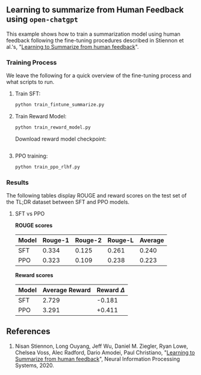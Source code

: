 ## Learning to summarize from Human Feedback using `open-chatgpt`

This example shows how to train a summarization model using human feedback
following the fine-tuning procedures described in Stiennon et al.'s, "[Learning to Summarize from human feedback](https://arxiv.org/abs/2009.01325)".


### Training Process

We leave the following for a quick overview of the fine-tuning process and what scripts to run.


1. Train SFT:

    ```bash
    python train_fintune_summarize.py
    ```

2. Train Reward Model:
    ```bash
    python train_reward_model.py
    ```
    Download reward model checkpoint:
    ```bash

3. PPO training:
    ```bash
    python train_ppo_rlhf.py
    ```


### Results

The following tables display ROUGE and reward scores on the test set of the TL;DR dataset between SFT and PPO models.

1. SFT vs PPO

    __ROUGE scores__

    | Model | Rouge-1 | Rouge-2 | Rouge-L | Average |
    | ----- | ------- | ------- | ------- | ------- |
    | SFT   | 0.334   | 0.125   | 0.261   | 0.240   |
    | PPO   | 0.323   | 0.109   | 0.238   | 0.223   |

    __Reward scores__

    | Model | Average Reward | Reward $\Delta$ |
    | ----- | -------------- | --------------- |
    | SFT   | 2.729          | -0.181          |
    | PPO   | 3.291          | +0.411          |


## References

1. Nisan Stiennon, Long Ouyang, Jeff Wu, Daniel M. Ziegler, Ryan Lowe, Chelsea Voss, Alec Radford, Dario Amodei, Paul Christiano, "[Learning to Summarize from human feedback](https://arxiv.org/abs/2009.01325)", Neural Information Processing Systems, 2020.
